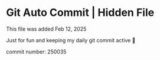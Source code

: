 # Git Auto Commit | Hidden File

This file was added Feb 12, 2025

Just for fun and keeping my daily git commit active 🤪

commit number: 250035
